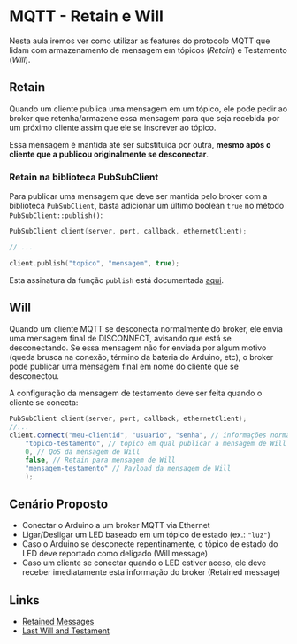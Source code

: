 # MQTT - Retain e Will

Nesta aula iremos ver como utilizar as features do protocolo MQTT que lidam com armazenamento de mensagem em tópicos (*Retain*) e Testamento (*Will*).

## Retain
Quando um cliente publica uma mensagem em um tópico, ele pode pedir ao broker que retenha/armazene essa mensagem para que seja recebida por um próximo cliente assim que ele se inscrever ao tópico.

Essa mensagem é mantida até ser substituída por outra, **mesmo após o cliente que a publicou originalmente se desconectar**.

### Retain na biblioteca PubSubClient

Para publicar uma mensagem que deve ser mantida pelo broker com a biblioteca `PubSubClient`, basta adicionar um último boolean `true` no método `PubSubClient::publish()`:

```c++
PubSubClient client(server, port, callback, ethernetClient);

// ...

client.publish("topico", "mensagem", true);
```

Esta assinatura da função `publish` está documentada [aqui](https://pubsubclient.knolleary.net/api.html#publish2).

## Will

Quando um cliente MQTT se desconecta normalmente do broker, ele envia uma mensagem final de DISCONNECT, avisando que está se desconectando. Se essa mensagem não for enviada por algum motivo (queda brusca na conexão, término da bateria do Arduino, etc), o broker pode publicar uma mensagem final em nome do cliente que se desconectou.

A configuração da mensagem de testamento deve ser feita quando o cliente se conecta:

```c++
PubSubClient client(server, port, callback, ethernetClient);
//...
client.connect("meu-clientid", "usuario", "senha", // informações normais de login
	"topico-testamento", // topico em qual publicar a mensagem de Will
	0, // QoS da mensagem de Will
	false, // Retain para mensagem de Will
	"mensagem-testamento" // Payload da mensagem de Will
	);
```

## Cenário Proposto

- Conectar o Arduino a um broker MQTT via Ethernet
- Ligar/Desligar um LED baseado em um tópico de estado (ex.: `"luz"`)
- Caso o Arduino se desconecte repentinamente, o tópico de estado do LED deve reportado como deligado (Will message)
- Caso um cliente se conectar quando o LED estiver aceso, ele deve receber imediatamente esta informação do broker (Retained message)

## Links

- [Retained Messages](https://www.hivemq.com/blog/mqtt-essentials-part-8-retained-messages)
- [Last Will and Testament](https://www.hivemq.com/blog/mqtt-essentials-part-9-last-will-and-testament)
